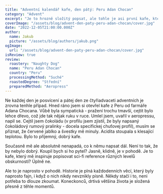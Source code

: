 ```yaml
---
title: "Adventní kalendář kafe, den pátý: Peru Adan Chocan"
category: "Advent"
excerpt: "Je to hrozně složitý popsat, ale tohle je asi první kafe, který mi chutná, je dobrý, v pohodě, není s ním nic špatně, ale zároveň absolutně nemám, co bych k němu řekl. Není to tak, že by nemělo chuť, nebo tak. Ani ne, že by byla nějak nevýrazná. Nebo není tak výrazná, aby mě k tomu napadla nějaká super vtipná historka. Asi i takový jsou dny. Respektivej takovej je můj pátej den kávovýho adventního kalendáře. Nevím, co to je: sveďme to na fakt, že je pondělí."
coverImage: "/assets/blog/advent-den-paty-peru-adan-chocan/cover.jpg"
date: "2022-12-05T21:00:00.000Z"
author:
  name: Jakub
  picture: "/assets/blog/authors/jakub.png"
ogImage:
  url: "/assets/blog/advent-den-paty-peru-adan-chocan/cover.jpg"
isReview: true
review:
  roastery: "Naughty Dog"
  name: "Peru Adan Chocan"
  country: "Peru"
  processingMethod: "Suché"
  roastedDegree: "Střední"
  preparedMethod: "Aeropress"
---
```


Ne každej den je posvícení a pátej den ze čtyřiadvaceti adventních je zrovna tenhle případ. Hned ráno jsem si otevřel kafe z Peru od farmáře Adana Chocana. Vůbě byla sympatická - pražení trochu tmavší, cejtit bylo lehce dřevo, což jde tak nějak ruku v ruce. Umlel jsem, uvařil v aeropressu, napil se. Cejtil jsem čokoládu (v profilu jsem zjistil, že byly napsaný čokoládový rumový pralinky - docela specifickej chuťovej profil), musím se přiznat, že červené jablko a švestky mě minuly. Acidita stoupala s klesající teplotou. Bylo to příjemný, dobrý kafe.

Současně mě ale absolutně nenapadá, co k němu napsat dál. Není to tak, že by nebylo dobrý. Koupil bych si ho pytel? Jasně, klidně, je v pohodě. Je to kafe, který mě inspiruje popisovat sci-fi reference různých levelů obskurnosti? Úplně ne.

Ale to je naprosto v pohodě. Historie je plná každodenních věcí, který byly naprosto fajn, i když o nich nikdy nevznikly písně. Někdy stačí i to, neni potřeba to dlouze zkoumat. Koneckonců, drtivá většina života je složená přesně z těhle momentů.
